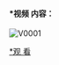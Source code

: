 #### *视频 内容：

![V0001][v001]

[v001]: https://i2.hdslb.com/bfs/archive/8d3fd5d6540dfea4cdde5c7893bcd8588a84b441.png@468w_292h_1c.png  "v001"


[*观 看](/v001.html)
